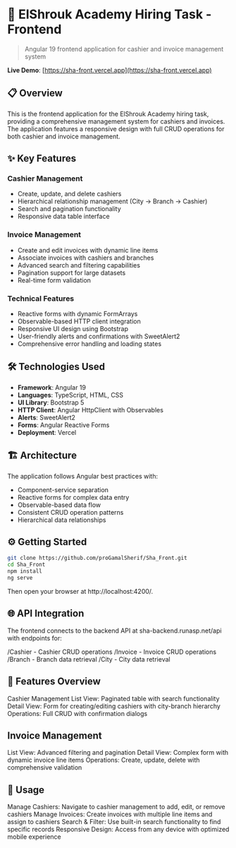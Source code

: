 # 🏢 ElShrouk Academy Hiring Task - Frontend  
  
> Angular 19 frontend application for cashier and invoice management system  
  
**Live Demo**: [https://sha-front.vercel.app](https://sha-front.vercel.app)  
  
## 📋 Overview  
  
This is the frontend application for the ElShrouk Academy hiring task, providing a comprehensive management system for cashiers and invoices. The application features a responsive design with full CRUD operations for both cashier and invoice management.  
  
## ✨ Key Features  
  
### Cashier Management  
- Create, update, and delete cashiers  
- Hierarchical relationship management (City → Branch → Cashier)  
- Search and pagination functionality  
- Responsive data table interface  
  
### Invoice Management    
- Create and edit invoices with dynamic line items  
- Associate invoices with cashiers and branches  
- Advanced search and filtering capabilities  
- Pagination support for large datasets  
- Real-time form validation  
  
### Technical Features  
- Reactive forms with dynamic FormArrays  
- Observable-based HTTP client integration  
- Responsive UI design using Bootstrap  
- User-friendly alerts and confirmations with SweetAlert2  
- Comprehensive error handling and loading states  
  
## 🛠 Technologies Used  
  
- **Framework**: Angular 19  
- **Languages**: TypeScript, HTML, CSS  
- **UI Library**: Bootstrap 5  
- **HTTP Client**: Angular HttpClient with Observables  
- **Alerts**: SweetAlert2  
- **Forms**: Angular Reactive Forms  
- **Deployment**: Vercel  
  
## 🏗 Architecture  
  
The application follows Angular best practices with:  
- Component-service separation  
- Reactive forms for complex data entry  
- Observable-based data flow  
- Consistent CRUD operation patterns  
- Hierarchical data relationships  
  
## ⚙️ Getting Started  
  
```bash  
git clone https://github.com/proGamalSherif/Sha_Front.git  
cd Sha_Front  
npm install  
ng serve
```

Then open your browser at http://localhost:4200/.

## 🌐 API Integration
The frontend connects to the backend API at sha-backend.runasp.net/api with endpoints for:

/Cashier - Cashier CRUD operations
/Invoice - Invoice CRUD operations
/Branch - Branch data retrieval
/City - City data retrieval

## 📱 Features Overview
Cashier Management
List View: Paginated table with search functionality
Detail View: Form for creating/editing cashiers with city-branch hierarchy
Operations: Full CRUD with confirmation dialogs

## Invoice Management
List View: Advanced filtering and pagination
Detail View: Complex form with dynamic invoice line items
Operations: Create, update, delete with comprehensive validation
## 🎯 Usage
Manage Cashiers: Navigate to cashier management to add, edit, or remove cashiers
Manage Invoices: Create invoices with multiple line items and assign to cashiers
Search & Filter: Use built-in search functionality to find specific records
Responsive Design: Access from any device with optimized mobile experience
